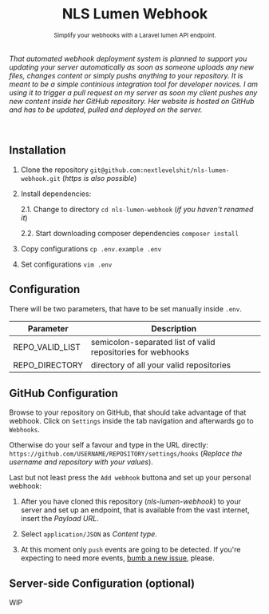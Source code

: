 <div align="center">
  <h1>NLS Lumen Webhook</h1>
  <sup>Simplify your webhooks with a Laravel lumen API endpoint.</sup>
</div>

<br>

*That automated webhook deployment system is planned to support you updating your server automatically as soon as someone uploads any new files, changes content or simply pushs anything to your repository. It is meant to be a simple continious integration tool for developer novices. I am using it to trigger a pull request on my server as soon my client pushes any new content inside her GitHub repository. Her website is hosted on GitHub and has to be updated, pulled and deployed on the server.*

<br>

## Installation

1. Clone the repository `git@github.com:nextlevelshit/nls-lumen-webhook.git` (*https is also possible*)

2. Install dependencies:

   2.1. Change to directory `cd nls-lumen-webhook` (*if you haven't renamed it*)
 
   2.2. Start downloading composer dependencies `composer install`

3. Copy configurations `cp .env.example .env`

4. Set configurations `vim .env`

## Configuration

There will be two parameters, that have to be set manually inside `.env`.

| Parameter       | Description                                                 |
|-----------------|-------------------------------------------------------------|
| REPO_VALID_LIST | semicolon-separated list of valid repositories for webhooks |
| REPO_DIRECTORY  | directory of all your valid repositories                    |

## GitHub Configuration

Browse to your repository on GitHub, that should take advantage of that webhook. Click on `Settings` inside the tab navigation and afterwards go to `Webhooks`.

Otherwise do your self a favour and type in the URL directly: `https://github.com/USERNAME/REPOSITORY/settings/hooks` (*Replace the username and repository with your values*).

Last but not least press the `Add webhook` buttona and set up your personal webhook:

1. After you have cloned this repository (*nls-lumen-webhook*) to your server and set up an endpoint, that is available from the vast internet, insert the *Payload URL*.

2. Select `application/JSON` as *Content type*. 

3. At this moment only `push` events are going to be detected. If you're expecting to need more events, [bumb a new issue](https://github.com/nextlevelshit/nls-lumen-webhook/issues), please.

## Server-side Configuration (optional)

WIP
